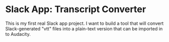 # Slack App: Transcript Converter

This is my first real Slack app project. I want to build a tool that will convert Slack-generated "vtt" files into a plain-text version that can be imported in to Audacity.
